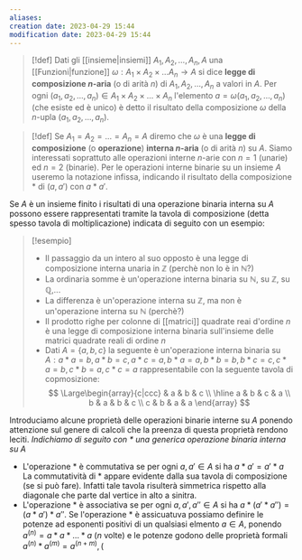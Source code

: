 ```yaml
---
aliases: 
creation date: 2023-04-29 15:44
modification date: 2023-04-29 15:44
---
```


> [!def]
> Dati gli [[insieme|insiemi]] $A_{1},A_{2},\dots ,A_{n},A$ una [[Funzioni|funzione]] $\omega : A_{1} \times A_{2} \times \dots A_{n} \to A$ si dice **legge di composizione $n$-aria** (o di arità $n$) di $A_{1},A_{2},\dots,A_{n}$ a valori in $A$. Per ogni $(a_{1},a_{2},\dots,a_{n}) \in A_{1} \times A_{2} \times \dots \times A_{n}$ l'elemento $a = \omega(a_{1},a_{2},\dots,a_{n})$ (che esiste ed è unico) è detto il risultato della composizione $\omega$ della $n$-upla ($a_{1},a_{2},\dots,a_{n}$).

> [!def]
> Se $A_{1} = A_{2} = \dots = A_{n} = A$ diremo che $\omega$ è una **legge di composizione** (o **operazione**) **interna $n$-aria** (o di arità $n$) su $A$.
> Siamo interessati soprattuto alle operazioni interne $n$-arie con $n = 1$ (unarie) ed $n = 2$ (binarie). Per le operazioni interne binarie su un insieme $A$ useremo la notazione infissa, indicando il risultato della composizione $*$ di $(a,a')$ con $a * a'$.

Se $A$ è un insieme finito i risultati di una operazione binaria interna su $A$ possono essere rappresentati tramite la tavola di composizione (detta spesso tavola di moltiplicazione) indicata di seguito con un esempio:

>[!esempio]
>- Il passaggio da un intero al suo opposto è una legge di composizione interna unaria in $\mathbb{Z}$ (perchè non lo è in $\mathbb{N}$?)
>- La ordinaria somme è un'operazione interna binaria su $\mathbb{N}$, su $\mathbb{Z}$, su $\mathbb{Q}$,...
>- La differenza è un'operazione interna su $\mathbb{Z}$, ma non è un'operazione interna su $\mathbb{N}$ (perchè?)
>- Il prodotto righe per colonne di [[matrici]] quadrate reai d'ordine $n$ è una legge di composizione interna binaria sull'insieme delle matrici quadrate reali di ordine $n$
>- Dati $A = \{ a,b,c \}$ la seguente è un'operazione interna binaria su $A: a * a = b, a * b = c, a * c = a,b*a = a, b *b = b, b*c =c, c * a = b, c * b = a, c * c = a$ rappresentabile con la seguente tavola di copmosizione:
>  $$ \Large\begin{array}{c|ccc}
> & a & b & c \\
>\hline a & b & c & a \\
>b & a & b & c \\
>c & b & a & a
>\end{array} $$


Introduciamo alcune proprietà delle operazioni binarie interne su $A$  ponendo attenzione sul genere di calcoli che la preenza di questa proprietà rendono leciti.
*Indichiamo di seguito con $*$ una generica operazione binaria interna su $A$*

- L'operazione $*$ è commutativa se per ogni $a,a' \in A$ si ha $a * a' = a' * a$
  La commutatività di $*$ appare evidente dalla sua tavola di composizione (se si può fare).
  Infatti tale tavola risulterà simmetrica rispetto alla diagonale che parte dal vertice in alto a sinitra.
- L'operazione $*$ è associativa se per ogni $a,a',a'' \in A$ si ha $a * (a' * a'') = (a*a') * a''$.
  Se l'operazione $*$ è assicuatuva possiamo definire le potenze ad esponenti positivi di un qualsiasi elmento $a \in A$, ponendo $a^{(n)} = a * a * \dots * a$ ($n$ volte) e le potenze godono delle proprietà formali $a^{(n)} * a^{(m)} = a^{(n + m)}, ($
